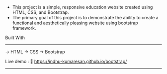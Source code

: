 * This project is a simple, responsive education website created using HTML, CSS, and Bootstrap.
* The primary goal of this project is to demonstrate the ability to create a functional and aesthetically pleasing website using bootstrap framework.

Built With
***********
 -> HTML
 -> CSS 
 -> Bootstrap

 Live demo : 🚀 https://indhu-kumaresan.github.io/bootstrap/
 *********
